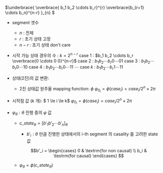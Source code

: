 $\underbrace{
\overbrace{ b_1 b_2 \cdots  b_r}^{r} \overbrace{b_{r+1} \cdots b_n}^{n-r}
}_{n}   $
- segment 갯수
    - $n$ : 전체
    - $r$ : 초기 상태 고정
    - $n-r$ : 초기 상태 don't care

- 시작 가능 상태 경우의 수 : $k=2^{n-r}$
    case 1 : $b_1 b_2 \cdots b_r \overbrace{0 \cdots 0 0}^{n-r}$
    case 2 : $b_1 b_2 \cdots b_r 0 \cdots 0 1$
    case 3 : $b_1 b_2 \cdots b_r 0 \cdots 1 0$
    case 4 : $b_1 b_2 \cdots b_r 0 \cdots 1 1$
    $\cdots$
    case $k$ : $b_1 b_2 \cdots b_r 1 \cdots 1 1$

- 상태(2진)의 값 변환:
    - 2진 상태값 원주율 mapping function: $\phi$
    $\varphi_{0_i} = \phi(case_i) = \mathit{case}_i / 2^n \times 2\pi$

- 시작점 값 ($k$ 개): $ 1 \le i \le k$
    $\varphi_{0_i} = \phi(case_i) = \mathit{case}_i / 2^n \times 2\pi$

- $\varphi_\theta : \theta$ 진행 중의 $\varphi$ 값

    - $\mathit{c\_state}_\theta = [b'_1 b'_2 \cdots  b'_n ]_\theta$
        - $b'_i : \theta$ 만큼 진행한 상태에서의 i-th segment 의 casality 를 고려한 state 값        

        $$b'_i = \begin{cases}
                            0 & \textrm{for non causal} \\
                            b_i & \textrm{for causal}
                        \end{cases}
        $$

    - $\varphi_\theta = \phi(\mathit{c\_state}_\theta)$ 
